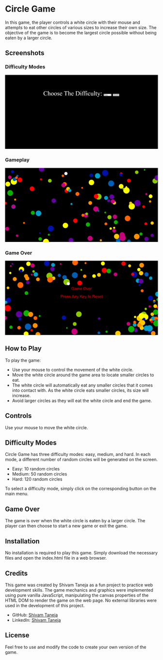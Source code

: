 # Circle Game

In this game, the player controls a white circle with their mouse and attempts to eat other circles of various sizes to increase their own size. The objective of the game is to become the largest circle possible without being eaten by a larger circle.

## Screenshots

### Difficulty Modes 
![Difficulty Options](./img/ss%20difficulty.png)

### Gameplay
![Gameplay](./img/screenshot.png)

### Game Over
![Game Over](./img/ss%20gameover.png)

## How to Play

To play the game:

- Use your mouse to control the movement of the white circle.
- Move the white circle around the game area to locate smaller circles to eat.
- The white circle will automatically eat any smaller circles that it comes into contact with. As the white circle eats smaller circles, its size will increase.
- Avoid larger circles as they will eat the white circle and end the game.

## Controls

Use your mouse to move the white circle.

## Difficulty Modes

Circle Game has three difficulty modes: easy, medium, and hard. In each mode, a different number of random circles will be generated on the screen.

- Easy: 10 random circles
- Medium: 50 random circles
- Hard: 120 random circles

To select a difficulty mode, simply click on the corresponding button on the main menu.

## Game Over

The game is over when the white circle is eaten by a larger circle. The player can then choose to start a new game or exit the game.

## Installation

No installation is required to play this game. Simply download the necessary files and open the index.html file in a web browser.

## Credits

This game was created by Shivam Taneja as a fun project to practice web development skills. The game mechanics and graphics were implemented using pure vanilla JavaScript, manipulating the canvas properties of the HTML DOM to render the game on the web page. No external libraries were used in the development of this project.

- GitHub: [Shivam Taneja](https://github.com/shiivamtaneja)
- LinkedIn: [Shivam Taneja](https://www.linkedin.com/in/shivam-taneja/)

## License
Feel free to use and modify the code to create your own version of the game.